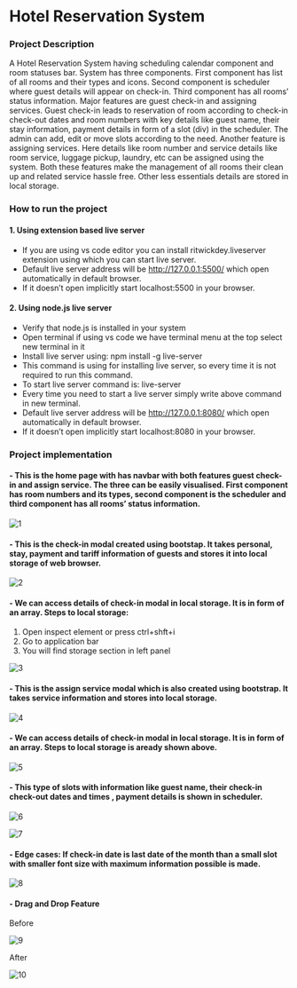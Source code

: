 # Hotel Reservation System


### **Project Description**

A Hotel Reservation System having scheduling calendar component and room statuses bar. System has three components. First component has list of all rooms and their types and icons. Second component is scheduler where guest details will appear on check-in. Third component has all rooms’ status information. Major features are guest check-in and assigning services. Guest check-in leads to reservation of room according to check-in check-out dates and room numbers with key details like guest name, their stay information, payment details in form of a slot (div) in the scheduler. The admin can add, edit or move slots according to the need. Another feature is assigning services. Here details like room number and service details like room service, luggage pickup, laundry, etc can be assigned using the system. Both these features make the management of all rooms their clean up and related service hassle free. Other less essentials details are stored in local storage.  


### **How to run the project**

#### 1.	Using extension based live server

-  If you are using vs code editor you can install ritwickdey.liveserver extension using which you can start live server. 
-  Default live server address will be http://127.0.0.1:5500/ which open automatically in default browser.
-  If it doesn’t open implicitly start localhost:5500 in your browser.
#### 2. Using node.js live server 

- 	Verify that node.js is installed in your system
- 	Open terminal if using vs code we have terminal menu at the top select new terminal in it
- 	Install live server using: npm install -g live-server
- 	This command is using for installing live server, so every time it is not required to run this command.
- 	To start live server command is: live-server
- 	Every time you need to start a live server simply write above command in new terminal.
- 	Default live server address will be http://127.0.0.1:8080/ which open automatically in default browser.
- 	If it doesn’t open implicitly start localhost:8080 in your browser.


### **Project implementation**

#### - This is the home page with has navbar with both features guest check-in and assign service. The three can be easily visualised. First component has room numbers and its types, second component is the scheduler and third component has all rooms’ status information. 

![1](/uploads/cfea3c6f3d92a5c6c998ebba1b6b5221/1.png)


#### - This is the check-in modal created using bootstap. It takes personal, stay, payment and tariff information of guests and stores it into local storage of web browser.

![2](/uploads/265efb025ebb3ef89300206b117271ec/2.png)


#### - We can access details of check-in modal in local storage. It is in form of an array. Steps to local storage:
1. Open inspect element or press ctrl+shft+i
2.  Go to application bar
3.  You will find storage section in left panel 

![3](/uploads/84afca1c1a3491af8aa20e27bc7dc52c/3.png)


#### - This is the assign service modal which is also created using bootstrap. It takes service information and stores into local storage.

![4](/uploads/53043038114ab59bb976363519e17e5e/4.png)


#### - We can access details of check-in modal in local storage. It is in form of an array. Steps to local storage is aready shown above.

![5](/uploads/93740af00a2da27de5cfd2bc0f860780/5.png)


#### - This type of slots with information like guest name, their check-in check-out dates and times , payment details is shown in scheduler. 

![6](/uploads/9235ee5abba5d315e8983c1ba21db2d0/6.png)

![7](/uploads/22768b30841d4b259fba44b25855a89d/7.png)


#### - Edge cases: If check-in date is last date of the month than a small slot with smaller font size with maximum information possible is made.

![8](/uploads/74a9ac58e2649a45a89351b6feb58ad6/8.png)


#### - Drag and Drop Feature

Before

![9](/uploads/9fd11b33fb362cb9c60f72d5081e4ee9/9.png)

After

![10](/uploads/d253039764a7d56ec1722746da9f6152/10.png)




